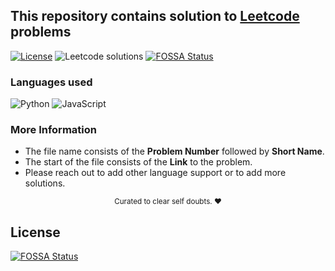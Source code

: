 ## This repository contains solution to [Leetcode](https://leetcode.com) problems

[![License](https://img.shields.io/badge/license-MIT-blue)](https://github.com/akash-codes93/leetocde/blob/master/LICENSE)
![Leetcode solutions](https://badgen.net/badge/Leetcode/solutions/orange?icon=leetcode)
[![FOSSA Status](https://app.fossa.com/api/projects/git%2Bgithub.com%2Fakash-codes93%2Fleetcode.svg?type=shield)](https://app.fossa.com/projects/git%2Bgithub.com%2Fakash-codes93%2Fleetcode?ref=badge_shield)


### Languages used
![Python](https://img.shields.io/badge/python-3670A0?style=for-the-badge&logo=python&logoColor=ffdd54)
![JavaScript](https://img.shields.io/badge/javascript-%23323330.svg?style=for-the-badge&logo=javascript&logoColor=%23F7DF1E)

### More Information
- The file name consists of the **Problem Number** followed by **Short Name**.
- The start of the file consists of the **Link** to the problem.
- Please reach out to add other language support or to add more solutions.


<div align="center">
<sub>Curated to clear self doubts. ❤️</sub>
</div>

## License
[![FOSSA Status](https://app.fossa.com/api/projects/git%2Bgithub.com%2Fakash-codes93%2Fleetcode.svg?type=large)](https://app.fossa.com/projects/git%2Bgithub.com%2Fakash-codes93%2Fleetcode?ref=badge_large)